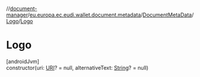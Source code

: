 //[document-manager](../../../../index.md)/[eu.europa.ec.eudi.wallet.document.metadata](../../index.md)/[DocumentMetaData](../index.md)/[Logo](index.md)/[Logo](-logo.md)

# Logo

[androidJvm]\
constructor(uri: [URI](https://developer.android.com/reference/kotlin/java/net/URI.html)? = null, alternativeText: [String](https://kotlinlang.org/api/latest/jvm/stdlib/kotlin-stdlib/kotlin/-string/index.html)? = null)
